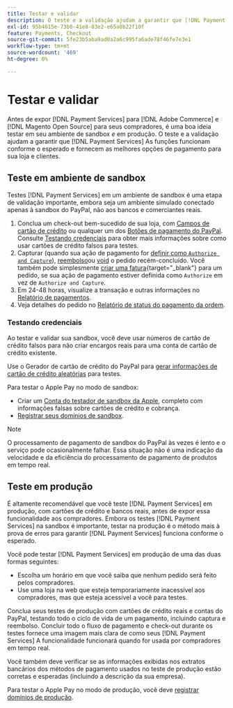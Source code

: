 ```yaml
---
title: Testar e validar
description: O teste e a validação ajudam a garantir que [!DNL Payment Services] As funções funcionam conforme o esperado e fornecem as melhores opções de pagamento para seus clientes
exl-id: 95b4615e-73b0-41e8-83e2-e65a0b22f10f
feature: Payments, Checkout
source-git-commit: 5fe23b5aba9ad0a2a6c995fa6ade78f46fe7e3e1
workflow-type: tm+mt
source-wordcount: '469'
ht-degree: 0%

---
```


# Testar e validar

Antes de expor [!DNL Payment Services] para [!DNL Adobe Commerce] e [!DNL Magento Open Source] para seus compradores, é uma boa ideia testar em seu ambiente de sandbox _e_ em produção. O teste e a validação ajudam a garantir que [!DNL Payment Services] As funções funcionam conforme o esperado e fornecem as melhores opções de pagamento para sua loja e clientes.

## Teste em ambiente de sandbox

Testes [!DNL Payment Services] em um ambiente de sandbox é uma etapa de validação importante, embora seja um ambiente simulado conectado apenas à sandbox do PayPal, não aos bancos e comerciantes reais.

1. Conclua um check-out bem-sucedido de sua loja, com [Campos de cartão de crédito](payments-options.md#credit-card-fields) ou qualquer um dos [Botões de pagamento do PayPal](payments-options.md#paypal-smart-buttons). Consulte [Testando credenciais](#testing-credentials) para obter mais informações sobre como usar cartões de crédito falsos para testes.
1. Capturar (quando sua ação de pagamento for [definir como `Authorize and Capture`](onboard.md#set-payment-services-as-payment-method)), [reembolso](refunds.md)ou [void](voids.md) o pedido recém-concluído. Você também pode simplesmente [criar uma fatura](https://docs.magento.com/user-guide/sales/invoice-create.html){target="_blank"} para um pedido, se sua ação de pagamento estiver definida como `Authorize` em vez de `Authorize and Capture`.
1. Em 24-48 horas, visualize a transação e outras informações no [Relatório de pagamentos](payouts.md).
1. Veja detalhes do pedido no [Relatório de status do pagamento da ordem](order-payment-status.md).

### Testando credenciais

Ao testar e validar sua sandbox, você deve usar números de cartão de crédito falsos para não criar encargos reais para uma conta de cartão de crédito existente.

Use o Gerador de cartão de crédito do PayPal para [gerar informações de cartão de crédito aleatórias](https://www.paypal.com/us/smarthelp/article/where-can-i-find-test-credit-card-numbers-ts2157) para testes.

Para testar o Apple Pay no modo de sandbox:

* Criar um [Conta do testador de sandbox da Apple](https://developer.apple.com/apple-pay/sandbox-testing/#create-a-sandbox-tester-account), completo com informações falsas sobre cartões de crédito e cobrança.
* [Registrar seus domínios de sandbox](https://developer.paypal.com/docs/checkout/apm/apple-pay/#link-registeryoursandboxdomains).

>[!NOTE]
>
>O processamento de pagamento de sandbox do PayPal às vezes é lento e o serviço pode ocasionalmente falhar. Essa situação não é uma indicação da velocidade e da eficiência do processamento de pagamento de produtos em tempo real.

## Teste em produção

É altamente recomendável que você teste [!DNL Payment Services] em produção, com cartões de crédito e bancos reais, antes de expor essa funcionalidade aos compradores. Embora os testes [!DNL Payment Services] na sandbox é importante, testar na produção é o método mais à prova de erros para garantir [!DNL Payment Services] funciona conforme o esperado.

Você pode testar [!DNL Payment Services] em produção de uma das duas formas seguintes:

* Escolha um horário em que você saiba que nenhum pedido será feito pelos compradores.
* Use uma loja na web que esteja temporariamente inacessível aos compradores, mas que esteja acessível a você para testes.

Conclua seus testes de produção com cartões de crédito reais e contas do PayPal, testando todo o ciclo de vida de um pagamento, incluindo captura e reembolso. Concluir todo o fluxo de pagamento e check-out durante os testes fornece uma imagem mais clara de como seus [!DNL Payment Services] A funcionalidade funcionará quando for usada por compradores em tempo real.

Você também deve verificar se as informações exibidas nos extratos bancários dos métodos de pagamento usados no teste de produção estão corretas e esperadas (incluindo a descrição da sua empresa).

Para testar o Apple Pay no modo de produção, você deve [registrar domínios de produção](https://developer.paypal.com/docs/checkout/apm/apple-pay/#register-your-live-domain).
